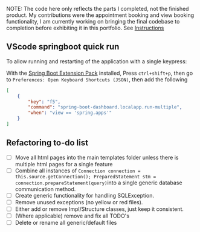 NOTE: The code here only reflects the parts I completed, not the finished product. My contributions were the appointment booking and view booking functionality, I am currently working on bringing the final codebase to completion before exhibiting it in this portfolio.
See [Instructions](INSTRUCTIONS.md)

## VScode springboot quick run
To allow running and restarting of the application with a single keypress:

With the [Spring Boot Extension Pack](https://marketplace.visualstudio.com/items?itemName=vmware.vscode-boot-dev-pack) installed,
Press `ctrl+shift+p`, then go to `Preferences: Open Keyboard Shortcuts (JSON)`, then add the following
```JSON
[
    {
        "key": "f5",
        "command": "spring-boot-dashboard.localapp.run-multiple",
        "when": "view == 'spring.apps'"
    }
]
```

## Refactoring to-do list
- [ ] Move all html pages into the main templates folder unless there is multiple html pages for a single feature
- [ ] Combine all instances of `Connection connection = this.source.getConnection(); PreparedStatement stm = connection.prepareStatement(query)`into a single generic database communication method.
- [ ] Create generic functionality for handling SQLException.
- [ ] Remove unused exceptions (no yellow or red files).
- [ ] Either add or remove Impl/Structure classes, just keep it consistent.
- [ ] (Where applicable) remove and fix all TODO's
- [ ] Delete or rename all generic/default files
